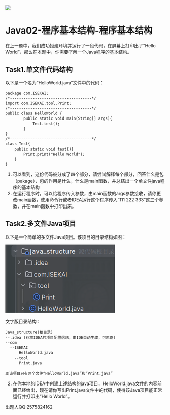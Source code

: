 ![](https://pic.imgdb.cn/item/64c4a5611ddac507cc058911.png)

# Java02-程序基本结构-程序基本结构

在上一题中，我们成功搭建环境并运行了一段代码，在屏幕上打印出了“Hello World”，那么在本题中，你需要了解一个Java程序的基本结构。

## **Task1.单文件代码结构**

以下是一个名为“HelloWorld.java”文件中的代码：

```
package com.ISEKAI;
/*------------------------------------*/
import com.ISEKAI.tool.Print;
/*------------------------------------*/
public class HelloWorld {
        public static void main(String[] args){
            Test.test();
        }
}
/*------------------------------------*/
class Test{
    public static void test(){
        Print.print("Hello World");
    }
}
```

1. 可以看到，这份代码被分成了四个部分，请尝试解释每个部分，回答什么是包（pakage），包的作用是什么，什么是main函数，并总结出一个单文件java程序的基本结构
2. 在运行程序时，可以给程序传入参数，由main函数的args参数接收，请你更改main函数，使用命令行或者IDEA运行这个程序传入“111 222 333”这三个参数，并在main函数中打印出来。

## **Task2.多文件Java项目**

以下是一个简单的多文件Java项目。该项目的目录结构如图：

![image-20240709172303350](../../image/java_2_1.png)

文字版目录结构：

```
Java_structure(根目录)
--.idea (存放IDEA的项目配置信息，由IDE自动生成，可忽略)
--com
  --ISEKAI
      HelloWorld.java
    --tool
      Print.java

即该项目只有两个文件“HelloWorld.java”和“Print.java”
```

2. 在你本地的IDEA中创建上述结构的java项目，HelloWorld.java文件的内容前面已经给出，现在请你写出Print.java文件中的代码，使得该Java项目能正常运行并打印出“Hello World”。


出题人QQ:2575824162